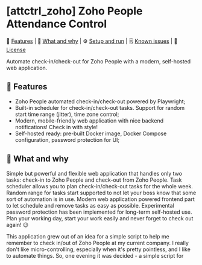 [attctrl_zoho] Zoho People Attendance Control
============

:star2: [Features](#star2-features) | :pushpin: [What and why](#pushpin-what-and-why) | :gear: [Setup and run](#gear-setup-and-run) | :spiral_notepad: [Known issues](#spiral\_notepad-known-issues) | :scroll: [License](#scroll-license)

Automate check-in/check-out for Zoho People with a modern, self-hosted web application.

<!-- Features -->
:star2: Features
---------------

- Zoho People automated check-in/check-out powered by Playwright;
- Built-in scheduler for check-in/check-out tasks. Support for random start time range (jitter), time zone control;
- Modern, mobile-friendly web application with nice backend notifications! Check in with style!
- Self-hosted ready: pre-built Docker image, Docker Compose configuration, password protection for UI;

<!-- What and why -->
:pushpin: What and why
---------------

Simple but powerful and flexible web application that handles only two tasks: check-in to Zoho People and check-out from Zoho People. Task scheduler allows you to plan check-in/check-out tasks for the whole week. Random range for tasks start supported to not let your boss know that some sort of automation is in use. Modern web application powered frontend part to let schedule and remove tasks as easy as possible. Experimental password protection has been implemented for long-term self-hosted use. Plan your working day, start your work easily and never forget to check out again! :wink:

This application grew out of an idea for a simple script to help me remember to check in/out of Zoho People at my current company. I really don't like micro-controlling, especially when it's pretty pointless, and I like to automate things. So, one evening it was decided - a simple script for presence control. I will use Playwright to automate the browser part, which I already know well enough. I'll use APScheduler as scheduler package - it's stable, flexible and has support for task storage from box. I also found the FastHX project, which should help me to build HTMX-API pretty quickly. Future spoilers: FastHX was ok and gives me a good start, but I found that raw FastAPI+Jinja2 is more flexible for my tasks. Docker here, JS libs there and my workday helper is ready!

This project is in many ways a showcase and experimental playground for me. I really like Python and automating things. My constant pain is the lack of good UI support from Python itself. HTMX is all the rage these days, so I decided to take a look. As a result, I am using HTMX a lot in this project and I like it so far! I hope to use this project template and ideas in future projects. To build the frontend, I used HTMX for backend communication, PicoCSS as a micro-CSS framework to build layout quickly, Notyf JS library to handle notifications, just-validate to validate forms before submitting ('login' and 'new task' forms). I also experimented with LLM code generation while building this project - I found that LLM is pretty good at generating code from scratch, but not so good and messy when editing existing code or when you need to change the implementation. Still, the AI helps me a lot to quickly build password protection for the app, as well as JS and HTMX elements for templates. I had a lot of fun building this project and I hope you have a lot of fun using it or taking elements from these projects to build something new. Have fun and take care!

<!-- Setup and run -->
:gear: Setup and run
---------------

# Configuration

Before starting the application, please prepare a valid .env file with application parameters.

- Make a copy of the example .env file:

`cp .env.example .env`

- Edit .env following the comments inside the file:

`code .env`

# Running
## Docker Compose (Recommended)
The easiest way to run the application is to use Docker Compose.

If you want the application to use the server's timezone and local time, you can uncomment these few lines:

```
    #- /etc/timezone:/etc/timezone:ro
    #- /etc/localtime:/etc/localtime:ro
```

- To create the application container:

`docker compose build`

- Run the application with Docker Compose:

`docker compose up -d --force-recreate`

## Docker
Running from a docker image can give more flexibility. Building your own container is also a way to change the default timezone within the container.

- To create a container with custom args:

`docker build --build-arg APP_PORT=9898 --build-arg APP_TIMEZONE=Asia/Tokyo -t attctrl:latest .`

- To run an application with a built image:

`docker run --env-file .env -p 9898:9898 attctrl:latest`

## Python
Application can be started without Docker. The use of Python venv is recommended.

- Install the required packages in the Python environment:

`pip install .`

- To launch the application using FastAPI:

`fastapi run --port 9898 src/attctrl/main.py`

### Rye
If you are using the Rye package manager:

- Prepare the venv environment:

`rye sync`

- To launch the application using FastAPI:

`rye run start-prod`

## Development
Use the `DEBUG=true` env variable to run the Playwright browser automation in headed mode.

- Install the required packages in the Python environment:

`pip install -e .`

- To launch the application using FastAPI:

`fastapi dev --port 9898 --reload src/attctrl/main.py`

### Rye
If you are using the Rye package manager:

- Prepare the venv environment:

`rye sync`

- To launch the application using FastAPI:

`rye run start-dev`

<!-- Known issues -->
:spiral_notepad: Known issues
---------------

- [ ] Zoho People portal have some tricky layout and like to trow additional windows and confirmation requests, so in some cases browser automation may not be as stable;
- [ ] Zoho People portal seems to have 20 login limits per day and some additional protection, so it will be good not to overuse it on daily basis;
- [ ] You schedule start of check-in/check-out task in application and each task has some time (usually 2-5 minutes) to complete. Will be good not to set tasks too close together;

<!-- License -->
:scroll: License
---------------

Distributed under the [MIT License](https://spdx.org/licenses/MIT.html) license. See LICENSE for more information.
